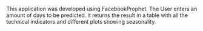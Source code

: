 
This application was developed using FacebookProphet. 
The User enters an amount of days to be predicted.
it returns the result in a table with all the technical indicators and different plots showing seasonality.
